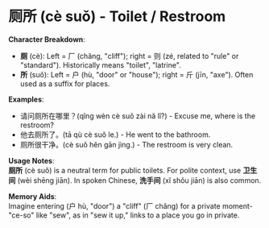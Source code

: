 # **厕所 (cè suǒ) - Toilet / Restroom**

**Character Breakdown**:  
- **厕** (cè): Left = 厂 (chǎng, "cliff"); right = 则 (zé, related to "rule" or "standard"). Historically means "toilet", "latrine".  
- **所** (suǒ): Left = 户 (hù, "door" or "house"); right = 斤 (jīn, "axe"). Often used as a suffix for places.

**Examples**:  
- 请问厕所在哪里？(qǐng wèn cè suǒ zài nǎ lǐ?) - Excuse me, where is the restroom?  
- 他去厕所了。(tā qù cè suǒ le.) - He went to the bathroom.  
- 厕所很干净。(cè suǒ hěn gān jìng.) - The restroom is very clean.

**Usage Notes**:  
**厕所** (cè suǒ) is a neutral term for public toilets. For polite context, use **卫生间** (wèi shēng jiān). In spoken Chinese, **洗手间** (xǐ shǒu jiān) is also common.

**Memory Aids**:  
Imagine entering (户 hù, "door") a "cliff" (厂 chǎng) for a private moment-"ce-so" like "sew", as in "sew it up," links to a place you go in private.